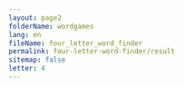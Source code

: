 ```yaml
---
layout: page2
folderName: wordgames
lang: en
fileName: four_letter_word_finder
permalink: four-letter-word-finder/result
sitemap: false
letter: 4
---
```

